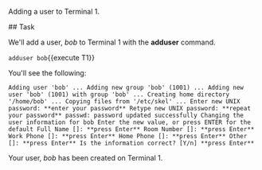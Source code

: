 Adding a user to Terminal 1.

## Task

We'll add a user, _bob_ to Terminal 1 with the **adduser** command.

`adduser bob`{{execute T1}}

You'll see the following:

`Adding user 'bob' ...
Adding new group 'bob' (1001) ...
Adding new user 'bob' (1001) with group 'bob' ...
Creating home directory '/home/bob' ...
Copying files from '/etc/skel' ...
Enter new UNIX password: **enter your password**
Retype new UNIX password: **repeat your password**
passwd: password updated successfully
Changing the user information for bob
Enter the new value, or press ENTER for the default
        Full Name []: **press Enter**
        Room Number []: **press Enter**
        Work Phone []: **press Enter**
        Home Phone []: **press Enter**
        Other []: **press Enter**
Is the information correct? [Y/n] **press Enter**`

Your user, _bob_ has been created on Terminal 1.

